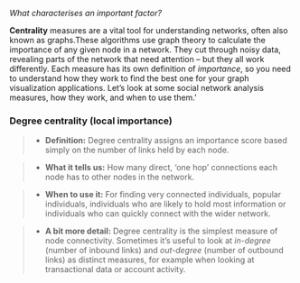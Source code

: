 *What characterises an important factor?* 

**Centrality** measures are a vital tool for understanding networks, often also known as graphs.These algorithms use graph theory to calculate the importance of any given node in a network. They cut through noisy data, revealing parts of the network that need attention – but they all work differently. Each measure has its own definition of *importance*, so you need to understand how they work to find the best one for your graph visualization applications. Let’s look at some social network analysis measures, how they work, and when to use them.'

### Degree centrality (local importance)

> - **Definition:** Degree centrality assigns an importance score based simply on the number of links held by each node.

> - **What it tells us:** How many direct, ‘one hop’ connections each node has to other nodes in the network.

> - **When to use it:** For finding very connected individuals, popular individuals, individuals who are likely to hold most information or individuals who can quickly connect with the wider network.

> - **A bit more detail:** Degree centrality is the simplest measure of node connectivity. Sometimes it’s useful to look at *in-degree* (number of inbound links) and *out-degree* (number of outbound links) as distinct measures, for example when looking at transactional data or account activity.
